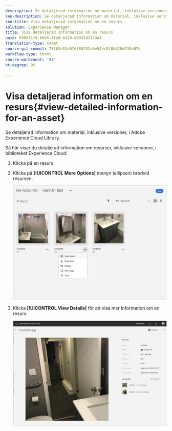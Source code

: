 ```yaml
---
description: Se detaljerad information om material, inklusive versioner, i Adobe Experience Cloud Library.
seo-description: Se detaljerad information om material, inklusive versioner, i Adobe Experience Cloud Library.
seo-title: Visa detaljerad information om en resurs
solution: Experience Manager
title: Visa detaljerad information om en resurs
uuid: 030511fd-b6b5-4fe8-b129-d9937d1133a4
translation-type: tm+mt
source-git-commit: 78f62e51e07df88252e6e54ec8f0b620d739e07b
workflow-type: tm+mt
source-wordcount: '91'
ht-degree: 0%

---
```



# Visa detaljerad information om en resurs{#view-detailed-information-for-an-asset}

Se detaljerad information om material, inklusive versioner, i Adobe Experience Cloud Library.

Så här visar du detaljerad information om resurser, inklusive versioner, i biblioteket Experience Cloud:

1. Klicka på en resurs.
1. Klicka på **[!UICONTROL More Options]** menyn (ellipsen) bredvid resursen.

   ![](assets/library_asset_options.png)

1. Klicka **[!UICONTROL View Details]** för att visa mer information om en resurs.

   ![](assets/library_details_versions.png)


